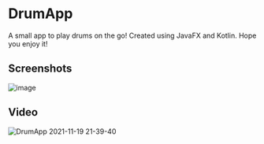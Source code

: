 # DrumApp
A small app to play drums on the go!
Created using JavaFX and Kotlin.
Hope you enjoy it!

## Screenshots
![image](https://user-images.githubusercontent.com/60012248/142654201-ee35320e-c13b-4674-8615-d278beff7935.png)

## Video
![DrumApp 2021-11-19 21-39-40](https://user-images.githubusercontent.com/60012248/142655267-83d19790-aa8f-4cb4-92d9-f13abbb70afb.gif)
